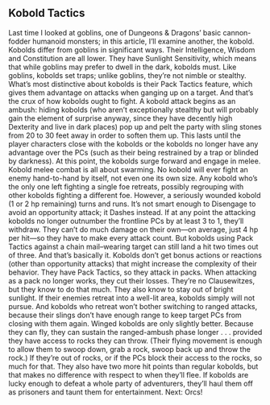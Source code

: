 ## Kobold Tactics

Last time I looked at goblins, one of Dungeons & Dragons’ basic cannon-fodder humanoid monsters; in this article, I’ll examine another, the kobold.
Kobolds differ from goblins in significant ways. Their Intelligence, Wisdom and Constitution are all lower. They have Sunlight Sensitivity, which means that while goblins may prefer to dwell in the dark, kobolds must. Like goblins, kobolds set traps; unlike goblins, they’re not nimble or stealthy. What’s most distinctive about kobolds is their Pack Tactics feature, which gives them advantage on attacks when ganging up on a target. And that’s the crux of how kobolds ought to fight.
A kobold attack begins as an ambush: hiding kobolds (who aren’t exceptionally stealthy but will probably gain the element of surprise anyway, since they have decently high Dexterity and live in dark places) pop up and pelt the party with sling stones from 20 to 30 feet away in order to soften them up. This lasts until the player characters close with the kobolds or the kobolds no longer have any advantage over the PCs (such as their being restrained by a trap or blinded by darkness). At this point, the kobolds surge forward and engage in melee.
Kobold melee combat is all about swarming. No kobold will ever fight an enemy hand-to-hand by itself, not even one its own size. Any kobold who’s the only one left fighting a single foe retreats, possibly regrouping with other kobolds fighting a different foe. However, a seriously wounded kobold (1 or 2 hp remaining) turns and runs. It’s not smart enough to Disengage to avoid an opportunity attack; it Dashes instead. If at any point the attacking kobolds no longer outnumber the frontline PCs by at least 3 to 1, they’ll withdraw. They can’t do much damage on their own—on average, just 4 hp per hit—so they have to make every attack count. But kobolds using Pack Tactics against a chain mail–wearing target can still land a hit two times out of three.
And that’s basically it. Kobolds don’t get bonus actions or reactions (other than opportunity attacks) that might increase the complexity of their behavior. They have Pack Tactics, so they attack in packs. When attacking as a pack no longer works, they cut their losses. They’re no Clausewitzes, but they know to do that much. They also know to stay out of bright sunlight. If their enemies retreat into a well-lit area, kobolds simply will not pursue. And kobolds who retreat won’t bother switching to ranged attacks, because their slings don’t have enough range to keep target PCs from closing with them again.
Winged kobolds are only slightly better. Because they can fly, they can sustain the ranged-ambush phase longer . . . provided they have access to rocks they can throw. (Their flying movement is enough to allow them to swoop down, grab a rock, swoop back up and throw the rock.) If they’re out of rocks, or if the PCs block their access to the rocks, so much for that. They also have two more hit points than regular kobolds, but that makes no difference with respect to when they’ll flee.
If kobolds are lucky enough to defeat a whole party of adventurers, they’ll haul them off as prisoners and taunt them for entertainment.
Next: Orcs!
